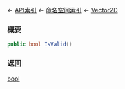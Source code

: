 ← [API索引](Api-Index) ← [命名空间索引](Namespace-Index) ← [Vector2D](VRageMath.Vector2D)

### 概要

```csharp
public bool IsValid()
```

### 返回

[bool](https://docs.microsoft.com/en-us/dotnet/api/System.Boolean?view=netframework-4.6)

